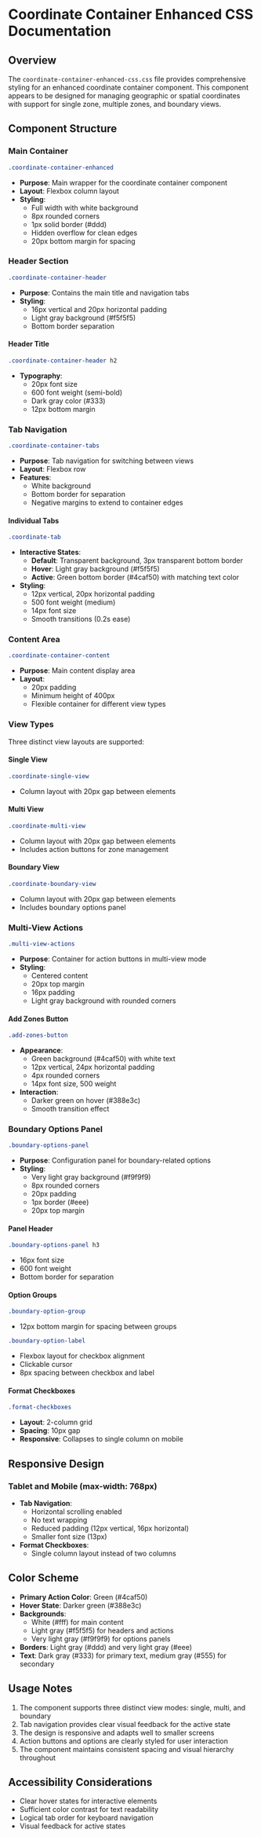 # Coordinate Container Enhanced CSS Documentation

## Overview
The `coordinate-container-enhanced-css.css` file provides comprehensive styling for an enhanced coordinate container component. This component appears to be designed for managing geographic or spatial coordinates with support for single zone, multiple zones, and boundary views.

## Component Structure

### Main Container
```css
.coordinate-container-enhanced
```
- **Purpose**: Main wrapper for the coordinate container component
- **Layout**: Flexbox column layout
- **Styling**:
  - Full width with white background
  - 8px rounded corners
  - 1px solid border (#ddd)
  - Hidden overflow for clean edges
  - 20px bottom margin for spacing

### Header Section
```css
.coordinate-container-header
```
- **Purpose**: Contains the main title and navigation tabs
- **Styling**:
  - 16px vertical and 20px horizontal padding
  - Light gray background (#f5f5f5)
  - Bottom border separation

#### Header Title
```css
.coordinate-container-header h2
```
- **Typography**:
  - 20px font size
  - 600 font weight (semi-bold)
  - Dark gray color (#333)
  - 12px bottom margin

### Tab Navigation
```css
.coordinate-container-tabs
```
- **Purpose**: Tab navigation for switching between views
- **Layout**: Flexbox row
- **Features**:
  - White background
  - Bottom border for separation
  - Negative margins to extend to container edges

#### Individual Tabs
```css
.coordinate-tab
```
- **Interactive States**:
  - **Default**: Transparent background, 3px transparent bottom border
  - **Hover**: Light gray background (#f5f5f5)
  - **Active**: Green bottom border (#4caf50) with matching text color
- **Styling**:
  - 12px vertical, 20px horizontal padding
  - 500 font weight (medium)
  - 14px font size
  - Smooth transitions (0.2s ease)

### Content Area
```css
.coordinate-container-content
```
- **Purpose**: Main content display area
- **Layout**:
  - 20px padding
  - Minimum height of 400px
  - Flexible container for different view types

### View Types
Three distinct view layouts are supported:

#### Single View
```css
.coordinate-single-view
```
- Column layout with 20px gap between elements

#### Multi View
```css
.coordinate-multi-view
```
- Column layout with 20px gap between elements
- Includes action buttons for zone management

#### Boundary View
```css
.coordinate-boundary-view
```
- Column layout with 20px gap between elements
- Includes boundary options panel

### Multi-View Actions
```css
.multi-view-actions
```
- **Purpose**: Container for action buttons in multi-view mode
- **Styling**:
  - Centered content
  - 20px top margin
  - 16px padding
  - Light gray background with rounded corners

#### Add Zones Button
```css
.add-zones-button
```
- **Appearance**:
  - Green background (#4caf50) with white text
  - 12px vertical, 24px horizontal padding
  - 4px rounded corners
  - 14px font size, 500 weight
- **Interaction**:
  - Darker green on hover (#388e3c)
  - Smooth transition effect

### Boundary Options Panel
```css
.boundary-options-panel
```
- **Purpose**: Configuration panel for boundary-related options
- **Styling**:
  - Very light gray background (#f9f9f9)
  - 8px rounded corners
  - 20px padding
  - 1px border (#eee)
  - 20px top margin

#### Panel Header
```css
.boundary-options-panel h3
```
- 16px font size
- 600 font weight
- Bottom border for separation

#### Option Groups
```css
.boundary-option-group
```
- 12px bottom margin for spacing between groups

```css
.boundary-option-label
```
- Flexbox layout for checkbox alignment
- Clickable cursor
- 8px spacing between checkbox and label

#### Format Checkboxes
```css
.format-checkboxes
```
- **Layout**: 2-column grid
- **Spacing**: 10px gap
- **Responsive**: Collapses to single column on mobile

## Responsive Design

### Tablet and Mobile (max-width: 768px)
- **Tab Navigation**:
  - Horizontal scrolling enabled
  - No text wrapping
  - Reduced padding (12px vertical, 16px horizontal)
  - Smaller font size (13px)
- **Format Checkboxes**:
  - Single column layout instead of two columns

## Color Scheme
- **Primary Action Color**: Green (#4caf50)
- **Hover State**: Darker green (#388e3c)
- **Backgrounds**: 
  - White (#fff) for main content
  - Light gray (#f5f5f5) for headers and actions
  - Very light gray (#f9f9f9) for options panels
- **Borders**: Light gray (#ddd) and very light gray (#eee)
- **Text**: Dark gray (#333) for primary text, medium gray (#555) for secondary

## Usage Notes
1. The component supports three distinct view modes: single, multi, and boundary
2. Tab navigation provides clear visual feedback for the active state
3. The design is responsive and adapts well to smaller screens
4. Action buttons and options are clearly styled for user interaction
5. The component maintains consistent spacing and visual hierarchy throughout

## Accessibility Considerations
- Clear hover states for interactive elements
- Sufficient color contrast for text readability
- Logical tab order for keyboard navigation
- Visual feedback for active states
